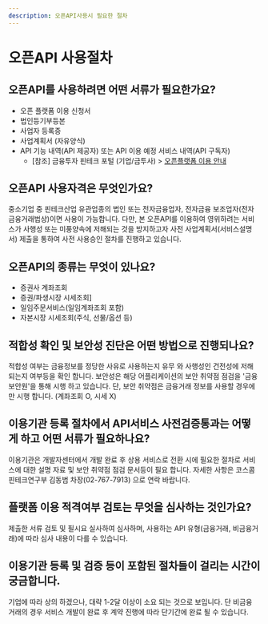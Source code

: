 ```yaml
---
description: 오픈API사용시 필요한 절차
---
```


# 오픈API 사용절차

## 오픈API를 사용하려면 어떤 서류가 필요한가요?

* 오픈 플랫폼 이용 신청서
* 법인등기부등본
* 사업자 등록증
* 사업계획서 \(자유양식\)
* API 기능 내역\(API 제공자\) 또는 API 이용 예정 서비스 내역\(API 구독자\)
  * \[참조\] 금융투자 핀테크 포털 \(기업/금투사\) &gt; [오픈플랫폼 이용 안내](http://biz.koscom.co.kr/cmm/intro/introOppfUse.do)​

## 오픈API 사용자격은 무엇인가요?

 중소기업 중 핀테크산업 유관업종의 법인 또는 전자금융업자, 전자금융 보조업자\(전자금융거래법상\)이면 사용이 가능합니다. 다만, 본 오픈API를 이용하여 영위하려는 서비스가 사행성 또는 미풍양속에 저해되는 것을 방지하고자 사전 사업계획서\(서비스설명서\) 제출을 통하여 사전 사용승인 절차를 진행하고 있습니다.

## 오픈API의 종류는 무엇이 있나요?

* 증권사 계좌조회
* 증권/파생시장 시세조회\]
* 일임주문서비스\(일임계좌조회 포함\)
* 자본시장 시세조회\(주식, 선물/옵션 등\)

## 적합성 확인 및 보안성 진단은 어떤 방법으로 진행되나요?

적합성 여부는 금융정보를 정당한 사유로 사용하는지 유무 와 사행성인 건전성에 저해 되는지 여부등을 확인 합니다. 보안성은 해당 어플리케이션의 보안 취약점 점검을 '금융보안원'을 통해 시행 하고 있습니다. 단, 보안 취약점은 금융거래 정보를 사용할 경우에만 시행 합니다. \(계좌조회 O, 시세 X\)



## 이용기관 등록 절차에서 API서비스 사전검증통과는 어떻게 하고 어떤 서류가 필요하나요?

이용기관은 개발자센터에서 개발 완료 후 상용 서비스로 전환 시에 필요한 절차로 서비스에 대한 설명 자료 및 보안 취약점 점검 문서등이 필요 합니다. 자세한 사항은 코스콤 핀테크연구부 김동범 차장\(02-767-7913\) 으로 연락 바랍니다.

## 플랫폼 이용 적격여부 검토는 무엇을 심사하는 것인가요?

제출한 서류 검토 및 필시요 실사하여 심사하며, 사용하는 API 유형\(금융거래, 비금융거래\)에 따라 심사 내용이 다를 수 있습니다.

## 이용기관 등록 및 검증 등이 포함된 절차들이 걸리는 시간이 궁금합니다.

기업에 따라 상의 하겠으나, 대략 1-2달 이상이 소요 되는 것으로 보입니다. 단 비금융 거래의 경우 서비스 개발이 완료 후 계약 진행에 따라 단기간에 완료 될 수 있습니다.

